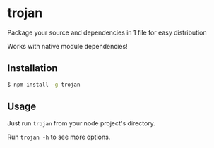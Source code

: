 # trojan

Package your source and dependencies in 1 file for easy distribution

Works with native module dependencies!

## Installation

```bash
$ npm install -g trojan
```

## Usage

Just run `trojan` from your node project's directory.

Run `trojan -h` to see more options.
